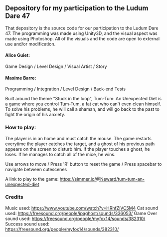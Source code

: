 ## Depository for my participation to the Ludum Dare 47

That depository is the source code for our participation to the Ludum Dare 47. The programming was made using Unity3D, and the visual aspect was made using Photoshop. All of the visuals and the code are open to external use and/or modification.

#### Alice Guiet:
Game Design / Level Design / Visual Artist / Story

#### Maxime Barre:
Programming / Integration / Level Design / Back-end Tests 

Built around the theme "Stuck in the loop", Tum-Tum: An Unexpected Diet is a game where you control Tum-Tum, a fat cat who can't even clean himself. To solve his problems, he will call a shaman, and will go back to the past to fight the origin of his anxiety.

### How to play:

The player is in an home and must catch the mouse. The game restarts everytime the player catches the target, and a ghost of his previous path appears on the screen to disturb him. If the player touches a ghost, he loses. If he manages to catch all of the mice, he wins.

Use arrows to move / Press 'R' button to reset the game / Press spacebar to navigate between cutescenes

A link to play to the game: https://simmer.io/@Neward/tum-tum-an-unexpected-diet

### Credits
Music used: https://www.youtube.com/watch?v=HRhfZiVC5M4
Cat sound used: https://freesound.org/people/ipaghost/sounds/336053/
Game Over sound used: https://freesound.org/people/myfox14/sounds/382310/
Success sound used: https://freesound.org/people/myfox14/sounds/382310/
